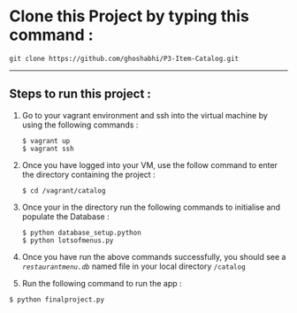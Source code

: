 # Clone this Project by typing this command :
    git clone https://github.com/ghoshabhi/P3-Item-Catalog.git

---------

## Steps to run this project :

1) Go to your vagrant environment and ssh into the virtual machine by using the following commands :
	```
	$ vagrant up
	$ vagrant ssh
	```

2) Once you have logged into your VM, use the follow command to enter the directory containing the project :
	```
	$ cd /vagrant/catalog
	```

3) Once your in the directory run the following commands to initialise and populate the Database :
	```
	$ python database_setup.python
	$ python lotsofmenus.py
	```
	
4) Once you have run the above commands successfully, you should see a *`restaurantmenu.db`* named file in your local directory `/catalog`


5) Run the following command to run the app :

```sh
$ python finalproject.py
```
